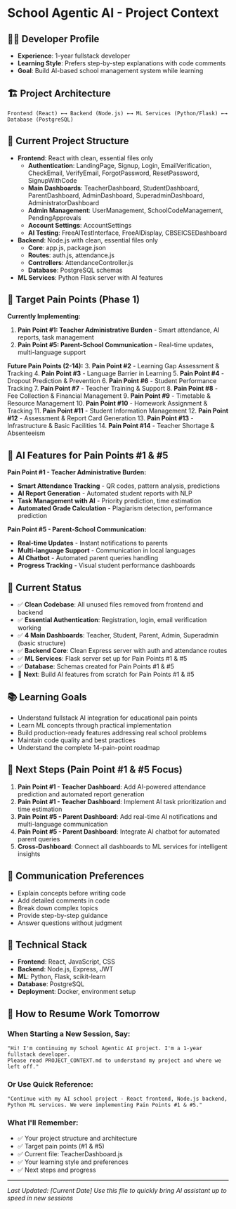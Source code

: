 # School Agentic AI - Project Context

## 👨‍💻 Developer Profile
- **Experience**: 1-year fullstack developer
- **Learning Style**: Prefers step-by-step explanations with code comments
- **Goal**: Build AI-based school management system while learning

## 🏗️ Project Architecture
```
Frontend (React) ←→ Backend (Node.js) ←→ ML Services (Python/Flask) ←→ Database (PostgreSQL)
```

## 📁 Current Project Structure
- **Frontend**: React with clean, essential files only
  - **Authentication**: LandingPage, Signup, Login, EmailVerification, CheckEmail, VerifyEmail, ForgotPassword, ResetPassword, SignupWithCode
  - **Main Dashboards**: TeacherDashboard, StudentDashboard, ParentDashboard, AdminDashboard, SuperadminDashboard, AdministratorDashboard
  - **Admin Management**: UserManagement, SchoolCodeManagement, PendingApprovals
  - **Account Settings**: AccountSettings
  - **AI Testing**: FreeAITestInterface, FreeAIDisplay, CBSEICSEDashboard
- **Backend**: Node.js with clean, essential files only
  - **Core**: app.js, package.json
  - **Routes**: auth.js, attendance.js
  - **Controllers**: AttendanceController.js
  - **Database**: PostgreSQL schemas
- **ML Services**: Python Flask server with AI features

## 🎯 Target Pain Points (Phase 1)
**Currently Implementing:**
1. **Pain Point #1: Teacher Administrative Burden** - Smart attendance, AI reports, task management
2. **Pain Point #5: Parent-School Communication** - Real-time updates, multi-language support

**Future Pain Points (2-14):**
3. **Pain Point #2** - Learning Gap Assessment & Tracking
4. **Pain Point #3** - Language Barrier in Learning
5. **Pain Point #4** - Dropout Prediction & Prevention
6. **Pain Point #6** - Student Performance Tracking
7. **Pain Point #7** - Teacher Training & Support
8. **Pain Point #8** - Fee Collection & Financial Management
9. **Pain Point #9** - Timetable & Resource Management
10. **Pain Point #10** - Homework Assignment & Tracking
11. **Pain Point #11** - Student Information Management
12. **Pain Point #12** - Assessment & Report Card Generation
13. **Pain Point #13** - Infrastructure & Basic Facilities
14. **Pain Point #14** - Teacher Shortage & Absenteeism

## 🧠 AI Features for Pain Points #1 & #5
**Pain Point #1 - Teacher Administrative Burden:**
- **Smart Attendance Tracking** - QR codes, pattern analysis, predictions
- **AI Report Generation** - Automated student reports with NLP
- **Task Management with AI** - Priority prediction, time estimation
- **Automated Grade Calculation** - Plagiarism detection, performance prediction

**Pain Point #5 - Parent-School Communication:**
- **Real-time Updates** - Instant notifications to parents
- **Multi-language Support** - Communication in local languages
- **AI Chatbot** - Automated parent queries handling
- **Progress Tracking** - Visual student performance dashboards

## 🎯 Current Status
- ✅ **Clean Codebase**: All unused files removed from frontend and backend
- ✅ **Essential Authentication**: Registration, login, email verification working
- ✅ **4 Main Dashboards**: Teacher, Student, Parent, Admin, Superadmin (basic structure)
- ✅ **Backend Core**: Clean Express server with auth and attendance routes
- ✅ **ML Services**: Flask server set up for Pain Points #1 & #5
- ✅ **Database**: Schemas created for Pain Points #1 & #5
- 🎯 **Next**: Build AI features from scratch for Pain Points #1 & #5

## 📚 Learning Goals
- Understand fullstack AI integration for educational pain points
- Learn ML concepts through practical implementation
- Build production-ready features addressing real school problems
- Maintain code quality and best practices
- Understand the complete 14-pain-point roadmap

## 🚀 Next Steps (Pain Point #1 & #5 Focus)
1. **Pain Point #1 - Teacher Dashboard**: Add AI-powered attendance prediction and automated report generation
2. **Pain Point #1 - Teacher Dashboard**: Implement AI task prioritization and time estimation
3. **Pain Point #5 - Parent Dashboard**: Add real-time AI notifications and multi-language communication
4. **Pain Point #5 - Parent Dashboard**: Integrate AI chatbot for automated parent queries
5. **Cross-Dashboard**: Connect all dashboards to ML services for intelligent insights

## 💬 Communication Preferences
- Explain concepts before writing code
- Add detailed comments in code
- Break down complex topics
- Provide step-by-step guidance
- Answer questions without judgment

## 🔧 Technical Stack
- **Frontend**: React, JavaScript, CSS
- **Backend**: Node.js, Express, JWT
- **ML**: Python, Flask, scikit-learn
- **Database**: PostgreSQL
- **Deployment**: Docker, environment setup

## 🔄 **How to Resume Work Tomorrow**

### **When Starting a New Session, Say:**
```
"Hi! I'm continuing my School Agentic AI project. I'm a 1-year fullstack developer. 
Please read PROJECT_CONTEXT.md to understand my project and where we left off."
```

### **Or Use Quick Reference:**
```
"Continue with my AI school project - React frontend, Node.js backend, 
Python ML services. We were implementing Pain Points #1 & #5."
```

### **What I'll Remember:**
- ✅ Your project structure and architecture
- ✅ Target pain points (#1 & #5)
- ✅ Current file: TeacherDashboard.js
- ✅ Your learning style and preferences
- ✅ Next steps and progress

---
*Last Updated: [Current Date]*
*Use this file to quickly bring AI assistant up to speed in new sessions*

